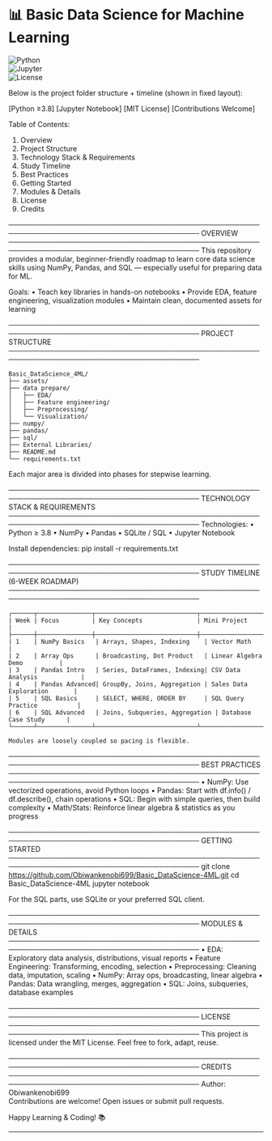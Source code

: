 # 📊 Basic Data Science for Machine Learning

![Python](https://img.shields.io/badge/Python-3.8%2B-blue?logo=python&logoColor=white)  
![Jupyter](https://img.shields.io/badge/Jupyter-Notebook-orange?logo=jupyter)  
![License](https://img.shields.io/badge/License-MIT-green)  

Below is the project folder structure + timeline (shown in fixed layout):



[Python ≥3.8] [Jupyter Notebook] [MIT License] [Contributions Welcome]

Table of Contents:
 1. Overview
 2. Project Structure
 3. Technology Stack & Requirements
 4. Study Timeline
 5. Best Practices
 6. Getting Started
 7. Modules & Details
 8. License
 9. Credits

────────────────────────────────────────────────────────────────────────────────────────
OVERVIEW
────────────────────────────────────────────────────────────────────────────────────────
This repository provides a modular, beginner-friendly roadmap to learn core data science
skills using NumPy, Pandas, and SQL — especially useful for preparing data for ML.

Goals:
 • Teach key libraries in hands-on notebooks
 • Provide EDA, feature engineering, visualization modules
 • Maintain clean, documented assets for learning

────────────────────────────────────────────────────────────────────────────────────────
PROJECT STRUCTURE
────────────────────────────────────────────────────────────────────────────────────────
```
Basic_DataScience_4ML/
├── assets/
├── data prepare/
│   ├── EDA/
│   ├── Feature engineering/
│   ├── Preprocessing/
│   └── Visualization/
├── numpy/
├── pandas/
├── sql/
├── External Libraries/
├── README.md
└── requirements.txt
```
Each major area is divided into phases for stepwise learning.

────────────────────────────────────────────────────────────────────────────────────────
TECHNOLOGY STACK & REQUIREMENTS
────────────────────────────────────────────────────────────────────────────────────────
Technologies:
 • Python ≥ 3.8
 • NumPy
 • Pandas
 • SQLite / SQL
 • Jupyter Notebook

Install dependencies:
    pip install -r requirements.txt

────────────────────────────────────────────────────────────────────────────────────────
STUDY TIMELINE (6-WEEK ROADMAP)
────────────────────────────────────────────────────────────────────────────────────────
```
┌──────┬───────────────┬────────────────────────────┬────────────────────────────┐
| Week | Focus         | Key Concepts               | Mini Project                 |
├──────┼───────────────┼────────────────────────────┼────────────────────────────┤
| 1    | NumPy Basics   | Arrays, Shapes, Indexing    | Vector Math                  |
| 2    | Array Ops      | Broadcasting, Dot Product   | Linear Algebra Demo          |
| 3    | Pandas Intro   | Series, DataFrames, Indexing| CSV Data Analysis            |
| 4    | Pandas Advanced| GroupBy, Joins, Aggregation | Sales Data Exploration       |
| 5    | SQL Basics     | SELECT, WHERE, ORDER BY     | SQL Query Practice           |
| 6    | SQL Advanced   | Joins, Subqueries, Aggregation | Database Case Study      |
└──────┴───────────────┴────────────────────────────┴────────────────────────────┘

Modules are loosely coupled so pacing is flexible.
```
────────────────────────────────────────────────────────────────────────────────────────
BEST PRACTICES
────────────────────────────────────────────────────────────────────────────────────────
 • NumPy: Use vectorized operations, avoid Python loops
 • Pandas: Start with df.info() / df.describe(), chain operations
 • SQL: Begin with simple queries, then build complexity
 • Math/Stats: Reinforce linear algebra & statistics as you progress

────────────────────────────────────────────────────────────────────────────────────────
GETTING STARTED
────────────────────────────────────────────────────────────────────────────────────────
    git clone https://github.com/Obiwankenobi699/Basic_DataScience-4ML.git
    cd Basic_DataScience-4ML
    jupyter notebook

For the SQL parts, use SQLite or your preferred SQL client.

────────────────────────────────────────────────────────────────────────────────────────
MODULES & DETAILS
────────────────────────────────────────────────────────────────────────────────────────
 • EDA: Exploratory data analysis, distributions, visual reports
 • Feature Engineering: Transforming, encoding, selection
 • Preprocessing: Cleaning data, imputation, scaling
 • NumPy: Array ops, broadcasting, linear algebra
 • Pandas: Data wrangling, merges, aggregation
 • SQL: Joins, subqueries, database examples

────────────────────────────────────────────────────────────────────────────────────────
LICENSE
────────────────────────────────────────────────────────────────────────────────────────
This project is licensed under the MIT License. Feel free to fork, adapt, reuse.

────────────────────────────────────────────────────────────────────────────────────────
CREDITS
────────────────────────────────────────────────────────────────────────────────────────
Author: Obiwankenobi699  
Contributions are welcome! Open issues or submit pull requests.

Happy Learning & Coding! 📚
_______________________________________________________________________________________


